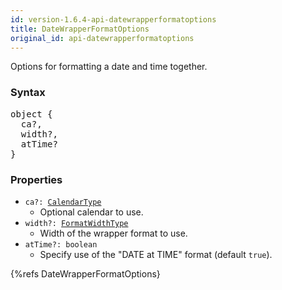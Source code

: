 ```yaml
---
id: version-1.6.4-api-datewrapperformatoptions
title: DateWrapperFormatOptions
original_id: api-datewrapperformatoptions
---
```


Options for formatting a date and time together.

### Syntax

<pre class="syntax">
object {
  ca?,
  width?,
  atTime?
}
</pre>

### Properties

- <code class="def">ca?: <span>[CalendarType](api-calendartype)</span></code>
  - Optional calendar to use.
- <code class="def">width?: <span>[FormatWidthType](api-formatwidthtype)</span></code>
  - Width of the wrapper format to use.
- <code class="def">atTime?: <span>boolean</span></code>
  - Specify use of the "DATE at TIME" format (default `true`).

{%refs DateWrapperFormatOptions}
